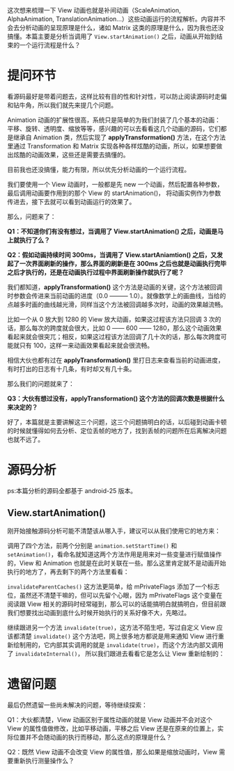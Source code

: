 这次想来梳理一下 View 动画也就是补间动画（ScaleAnimation, AlphaAnimation, TranslationAnimation...）这些动画运行的流程解析。内容并不会去分析动画的呈现原理是什么，诸如 Matrix 这类的原理是什么，因为我也还没搞懂。本篇主要是分析当调用了 `View.startAnimation()` 之后，动画从开始到结束的一个运行流程是什么？    

# 提问环节

看源码最好是带着问题去，这样比较有目的性和针对性，可以防止阅读源码时走偏和钻牛角，所以我们就先来提几个问题。  

Animation 动画的扩展性很高，系统只是简单的为我们封装了几个基本的动画：平移、旋转、透明度、缩放等等，感兴趣的可以去看看这几个动画的源码，它们都是继承自 Animation 类，然后实现了 **applyTransformation()** 方法，在这个方法里通过 Transformation 和 Matrix 实现各种各样炫酷的动画，所以，如果想要做出炫酷的动画效果，这些还是需要去搞懂的。  

目前我也还没搞懂，能力有限，所以优先分析动画的一个运行流程。  

我们要使用一个 View 动画时，一般都是先 new 一个动画，然后配置各种参数，最后调用动画要作用到的那个 View 的 startAnimation()， 将动画实例作为参数传进去，接下去就可以看到动画运行的效果了。   

那么，问题来了：  

**Q1：不知道你们有没有想过，当调用了 View.startAnimation() 之后，动画是马上就执行了么？**  

**Q2：假如动画持续时间 300ms，当调用了 View.startAniamtion() 之后，又发起了一次界面刷新的操作，那么界面的刷新是在 300ms 之后也就是动画执行完毕之后才执行的，还是在动画执行过程中界面刷新操作就执行了呢？**  

我们都知道，**applyTransformation()** 这个方法是动画的关键，这个方法被回调时参数会传进来当前动画的进度（0.0 ——— 1.0）。就像数学上的画曲线，当给的点越多时画的曲线越光滑，同样当这个方法被回调越多次时，动画的效果越流畅。  

比如一个从 0 放大到 1280 的 View 放大动画，如果这过程该方法只回调 3 次的话，那么每次的跨度就会很大，比如 0 —— 600 —— 1280，那么这个动画效果看起来就会很突兀；相反，如果这过程该方法回调了几十次的话，那么每次跨度可能就只有 100，这样一来动画效果看起来就会很流畅。  

相信大伙也都有过在 **applyTransformation()** 里打日志来查看当前的动画进度，有时打出的日志有十几条，有时却又有几十条。  

那么我们的问题就来了：  

**Q3：大伙有想过没有，applyTransformation() 这个方法的回调次数是根据什么来决定的？**  

好了，本篇就是主要讲解这三个问题，这三个问题搞明白的话，以后碰到动画卡顿的时候就懂得如何去分析、定位丢帧的地方了，找到丢帧的问题所在后离解决问题也就不远了。  

# 源码分析  
ps:本篇分析的源码全都基于 android-25 版本。

## View.startAnimation()  
刚开始接触源码分析可能不清楚该从哪入手，建议可以从我们使用它的地方来：  

调用了四个方法，前两个分别是 `animation.setStartTime()` 和 `setAnimation()`，看命名就知道这两个方法作用是用来对一些变量进行赋值操作的，View 和 Animation 也就是在此时关联在一些。那么这里肯定就不是动画开始执行的地方了，再去剩下的两个方法里看看：  

`invalidateParentCaches()` 这方法更简单，给 mPrivateFlags 添加了一个标志位，虽然还不清楚干嘛的，但可以先留个心眼，因为 mPrivateFlags 这个变量在阅读跟 View 相关的源码时经常碰到，那么可以的话能搞明白就搞明白，但目前跟我们想要找出动画到底什么时候开始执行的关系好像不大，先略过。  

继续跟进另一个方法 `invalidate(true)`，这方法不陌生吧，写过自定义 View 应该都清楚 `invalidate()` 这个方法吧，网上很多地方都说是用来通知 View 进行重新绘制用的，它内部其实调用的就是 `invalidate(true)`，而这个方法内部又调用了 `invalidateInternal()`， 所以我们跟进去看看它是怎么让 View 重新绘制的：  





# 遗留问题  

最后仍然遗留一些尚未解决的问题，等待继续探索：  

Q1：大伙都清楚，View 动画区别于属性动画的就是 View 动画并不会对这个 View 的属性值做修改，比如平移动画，平移之后 View 还是在原来的位置上，实际位置并不会随动画的执行而移动，那么这点的原理是什么？  

Q2：既然 View 动画不会改变 View 的属性值，那么如果是缩放动画时，View 需要重新执行测量操作么？  